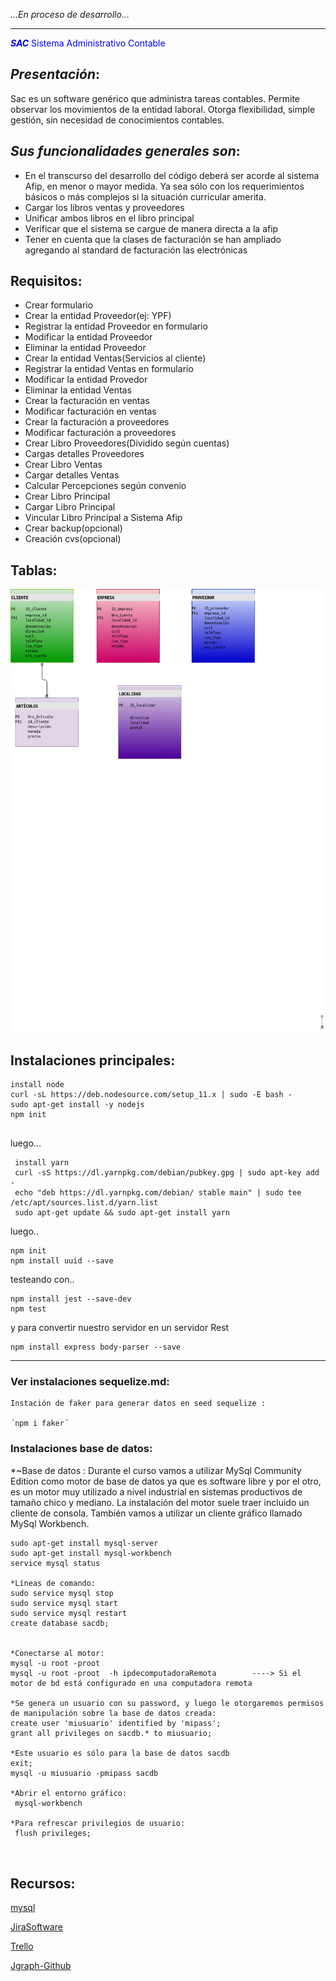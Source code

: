 _...En proceso de desarrollo..._

***

<span style="color:blue"> ***SAC*** Sistema Administrativo Contable </span>


## *Presentación*:
 
 Sac es un software genérico que administra tareas contables. 
 Permite observar los movimientos de la entidad laboral.
 Otorga flexibilidad, simple gestión, sin necesidad de conocimientos contables.
 

## *Sus funcionalidades generales son*:

- En el transcurso del desarrollo del código deberá ser acorde al sistema Afip, en menor o mayor medida. Ya sea
 sólo con los requerimientos básicos o más complejos si la situación curricular amerita.
- Cargar los libros ventas y proveedores 
- Unificar ambos libros en el libro principal
- Verificar que el sistema se cargue de manera directa a la afip
- Tener en cuenta que la clases de facturación se han ampliado agregando al standard de facturación las electrónicas

## Requisitos:
- Crear formulario
- Crear la entidad Proveedor(ej: YPF)
- Registrar la entidad Proveedor en formulario
- Modificar la entidad Proveedor
- Eliminar la entidad Proveedor
- Crear la entidad Ventas(Servicios al cliente)
- Registrar la entidad Ventas en formulario
- Modificar la entidad Provedor
- Eliminar la entidad Ventas
- Crear la facturación en ventas
- Modificar facturación en ventas
- Crear la facturación a proveedores
- Modificar facturación a proveedores
- Crear Libro Proveedores(Dividido según cuentas)
- Cargas detalles Proveedores
- Crear Libro Ventas
- Cargar detalles Ventas
- Calcular Percepciones según convenio
- Crear Libro Principal
- Cargar Libro Principal
- Vincular Libro Principal a Sistema Afip
- Crear backup(opcional)
- Creación cvs(opcional)

## Tablas:

![Esquema Base de datos](tablas.png)



## Instalaciones principales:
  ~~~
  install node
  curl -sL https://deb.nodesource.com/setup_11.x | sudo -E bash -
  sudo apt-get install -y nodejs 
  npm init 


  ~~~
luego...
~~~
 install yarn
 curl -sS https://dl.yarnpkg.com/debian/pubkey.gpg | sudo apt-key add -
 echo "deb https://dl.yarnpkg.com/debian/ stable main" | sudo tee /etc/apt/sources.list.d/yarn.list
 sudo apt-get update && sudo apt-get install yarn
~~~
luego..
~~~
npm init
npm install uuid --save
~~~
testeando con..
~~~
npm install jest --save-dev
npm test
~~~
y para convertir nuestro servidor en un servidor Rest
~~~
npm install express body-parser --save
~~~
___
 
### Ver instalaciones sequelize.md:
    Instación de faker para generar datos en seed sequelize :
    
    ´npm i faker´

### Instalaciones base de datos:
*~Base de datos :
 Durante el curso vamos a utilizar MySql Community Edition como motor de base de datos ya que es software libre y por el otro, es un motor
 muy utilizado a nivel industrial en sistemas productivos de tamaño chico y mediano.
 La instalación del motor suele traer incluido un cliente de consola. También vamos a utilizar un cliente gráfico llamado MySql Workbench.

 ~~~
 sudo apt-get install mysql-server
 sudo apt-get install mysql-workbench
 service mysql status 
 
 *Líneas de comando:
 sudo service mysql stop
 sudo service mysql start
 sudo service mysql restart
 create database sacdb;


 *Conectarse al motor:
 mysql -u root -proot 
 mysql -u root -proot  -h ipdecomputadoraRemota        ----> Si el motor de bd está configurado en una computadora remota
 
 *Se genera un usuario con su password, y luego le otorgaremos permisos de manipulación sobre la base de datos creada:
 create user 'miusuario' identified by 'mipass';
 grant all privileges on sacdb.* to miusuario; 

 *Este usuario es sólo para la base de datos sacdb
 exit;
 mysql -u miusuario -pmipass sacdb

 *Abrir el entorno gráfico:
  mysql-workbench
  
 *Para refrescar privilegios de usuario:
  flush privileges;



 ~~~
 
 
 
 
 
 ## Recursos:
 
[mysql](https://www.jveweb.net/archivo/2011/03/manejando-mysql-desde-la-linea-de-comandos.html)

[JiraSoftware](https://software-a-medida.atlassian.net)

[Trello](https://trello.com/b/wgBQkeNf/sac-sistema-administrativo-contable)

[Jgraph-Github](http://jgraph.github.io/drawio-github)
 

